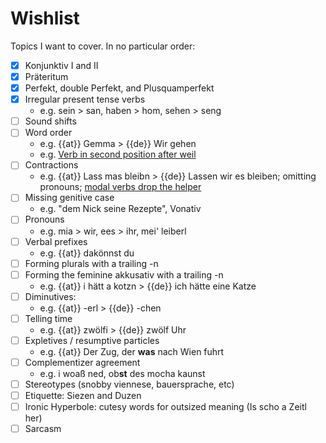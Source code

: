 # Wishlist

Topics I want to cover. In no particular order:

- [x] Konjunktiv I and II
- [x] Präteritum
- [x] Perfekt, double Perfekt, and Plusquamperfekt
- [x] Irregular present tense verbs
    - e.g. sein > san, haben > hom, sehen > seng
- [ ] Sound shifts
- [ ] Word order
    - e.g. {{at}} Gemma > {{de}} Wir gehen
    - e.g. [Verb in second position after weil](https://www.bairische-sprache.at/Index/Remaraweng%20Boarisch%20-%20Lehren/Lautlehre-1-Vormerkungen.htm)
- [ ] Contractions
    - e.g. {{at}} Lass mas bleibn > {{de}} Lassen wir es bleiben; omitting pronouns; [modal verbs drop the helper](https://german.stackexchange.com/questions/74649/modalverben-d%C3%BCrfen-k%C3%B6nnen-ohne-vollverb-haben)
- [ ] Missing genitive case
    - e.g. "dem Nick seine Rezepte", Vonativ
- [ ] Pronouns
    - e.g. mia > wir, ees > ihr, mei' leiberl
- [ ] Verbal prefixes
    - e.g. {{at}} dakönnst du
- [ ] Forming plurals with a trailing -n
- [ ] Forming the feminine akkusativ with a trailing -n
    - e.g. {{at}} i hätt a kotzn > {{de}} ich hätte eine Katze
- [ ] Diminutives:
    - e.g. {{at}} -erl > {{de}} -chen
- [ ] Telling time
    - e.g. {{at}} zwölfi > {{de}} zwölf Uhr
- [ ] Expletives / resumptive particles
    - e.g. {{at}} Der Zug, der **was** nach Wien fuhrt
- [ ] Complementizer agreement
    - e.g. i woaß ned, ob**st** des mocha kaunst
- [ ] Stereotypes (snobby viennese, bauersprache, etc)
- [ ] Etiquette: Siezen and Duzen
- [ ] Ironic Hyperbole: cutesy words for outsized meaning (Is scho a Zeitl her)
- [ ] Sarcasm
